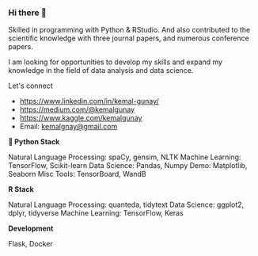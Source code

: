 ### Hi there 👋

Skilled in programming with Python & RStudio. And also contributed to the scientific knowledge with three journal papers, and numerous conference papers.

I am looking for opportunities to develop my skills and expand my knowledge in the field of data analysis and data science.


Let's connect

* https://www.linkedin.com/in/kemal-gunay/
* https://medium.com/@kemalgunay
* https://www.kaggle.com/kemalgunay
* Email: kemalgnay@gmail.com


**🐍 Python Stack**

Natural Language Processing: spaCy, gensim, NLTK
Machine Learning: TensorFlow, Scikit-learn
Data Science: Pandas, Numpy
Demo: Matplotlib, Seaborn
Misc Tools: TensorBoard, WandB

**R Stack**

Natural Language Processing: quanteda, tidytext
Data Science: ggplot2, dplyr, tidyverse
Machine Learning: TensorFlow, Keras


**Development**

Flask, Docker
